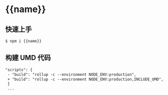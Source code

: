 # {{name}}

## 快速上手

```shell
$ npm i {{name}}
```

## 构建 UMD 代码

```diff
"scripts": {
 - "build": "rollup -c --environment NODE_ENV:production",
 + "build": "rollup -c --environment NODE_ENV:production,INCLUDE_UMD",
 }
 ...
```

